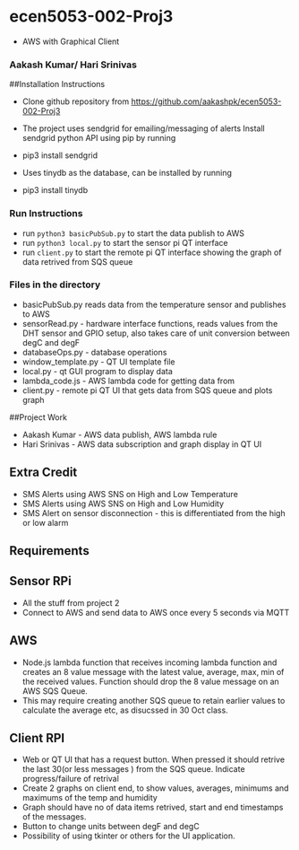# ecen5053-002-Proj3
* AWS with Graphical Client

### Aakash Kumar/ Hari Srinivas

##Installation Instructions 
* Clone github repository from https://github.com/aakashpk/ecen5053-002-Proj3
* The project uses sendgrid for emailing/messaging of alerts Install sendgrid python API using pip by running

* pip3 install sendgrid

* Uses tinydb as the database, can be installed by running 

* pip3 install tinydb 

### Run Instructions
* run `python3 basicPubSub.py` to start the data publish to AWS
* run `python3 local.py` to start the sensor pi QT interface
* run `client.py` to start the remote pi QT interface showing the graph of data retrived from SQS queue 


### Files in the directory
* basicPubSub.py reads data from the temperature sensor and publishes to AWS 
* sensorRead.py - hardware interface functions, reads values from the DHT sensor and GPIO setup, also takes care of unit conversion between degC and degF
* databaseOps.py - database operations
* window_template.py - QT UI template file
* local.py - qt GUI program to display data
* lambda_code.js - AWS lambda code for getting data from 
* client.py - remote pi QT UI that gets data from SQS queue and plots graph  

##Project Work 
* Aakash Kumar - AWS data publish, AWS lambda rule
* Hari Srinivas - AWS data subscription and graph display in QT UI


## Extra Credit
* SMS Alerts using AWS SNS on High and Low Temperature
* SMS Alerts using AWS SNS on High and Low Humidity
* SMS Alert on sensor disconnection - this is differentiated from the high or low alarm



## Requirements

## Sensor RPi
* All the stuff from project 2
* Connect to AWS and send data to AWS once every 5 seconds via MQTT


## AWS
* Node.js lambda function that receives incoming lambda function and creates an 8 value message with the latest value, average, max, min of
 the received values. Function should drop the 8 value message on an AWS SQS Queue. 
* This may require creating another SQS queue to retain earlier values to calculate the average etc, as disucssed in 30 Oct class.


## Client RPI
* Web or QT UI that has a request button. When pressed it should retrive the last 30(or less messages ) from the SQS queue. 
 Indicate progress/failure of retrival
* Create 2 graphs on client end, to show values, averages, minimums and maximums of the temp and humidity
* Graph should have no of data items retrived, start and end timestamps of the messages.
* Button to change units between degF and degC
* Possibility of using tkinter or others for the UI application. 


